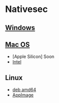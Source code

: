 # Nativesec 

## [Windows](https://github.com/Nativesec/nativesec-desktop/releases/download/v1.1.3/NativeSec-Setup-1.1.3.exe)

## [Mac OS](https://github.com/Nativesec/nativesec-desktop/releases/download/v1.1.3/NativeSec-1.1.3.dmg)
- [Apple Silicon] Soon
- [Intel](https://github.com/Nativesec/nativesec-desktop/releases/download/v1.1.3/NativeSec-1.1.3.dmg)

## Linux 
- [deb amd64](https://github.com/Nativesec/nativesec-desktop/releases/download/v1.1.3/NativeSec_1.1.3_amd64.deb)
- [AppImage](https://github.com/Nativesec/nativesec-desktop/releases/download/v1.1.3/NativeSec-1.1.3.AppImage)





